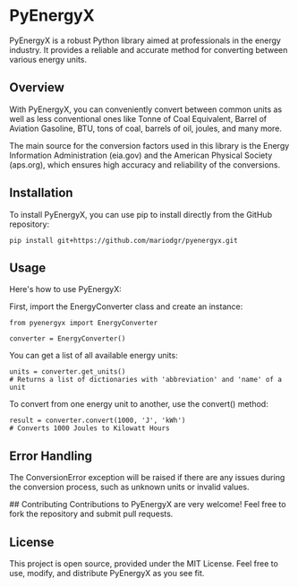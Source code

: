 # PyEnergyX

PyEnergyX is a robust Python library aimed at professionals in the energy industry. It provides a reliable and accurate method for converting between various energy units.

## Overview

With PyEnergyX, you can conveniently convert between common units as well as less conventional ones like Tonne of Coal Equivalent, Barrel of Aviation Gasoline, BTU, tons of coal, barrels of oil, joules, and many more. 

The main source for the conversion factors used in this library is the Energy Information Administration (eia.gov) and the American Physical Society (aps.org), which ensures high accuracy and reliability of the conversions.

## Installation

To install PyEnergyX, you can use pip to install directly from the GitHub repository:

```pip install git+https://github.com/mariodgr/pyenergyx.git```

## Usage
Here's how to use PyEnergyX:

First, import the EnergyConverter class and create an instance:

```
from pyenergyx import EnergyConverter

converter = EnergyConverter()
```
You can get a list of all available energy units:

```
units = converter.get_units()
# Returns a list of dictionaries with 'abbreviation' and 'name' of a unit
```

To convert from one energy unit to another, use the convert() method:

```
result = converter.convert(1000, 'J', 'kWh')
# Converts 1000 Joules to Kilowatt Hours
```

## Error Handling
The ConversionError exception will be raised if there are any issues during the conversion process, such as unknown units or invalid values.

## Contributing
Contributions to PyEnergyX are very welcome! Feel free to fork the repository and submit pull requests.

## License
This project is open source, provided under the MIT License. Feel free to use, modify, and distribute PyEnergyX as you see fit.
